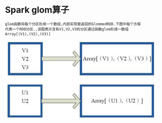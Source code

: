 # Spark glom算子
    glom函数将每个分区形成一个数组,内部实现是返回的GlommedRDD.下图中每个方框
    代表一个RDD分区.,该图表示含有V1,V2,V3的分区通过函数glom形成一数组
    Array[(V1),(V2),(V3)]
![image](https://github.com/williamzhang11/fastBigData/blob/master/src/main/java/com/xiu/fastBigData/glom/image/glom.jpg)